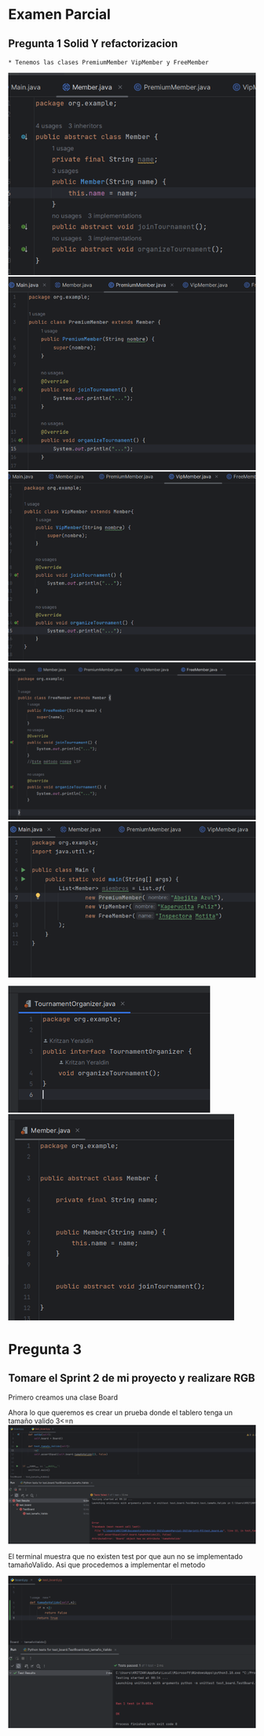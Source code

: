 # Examen Parcial
## Pregunta 1 Solid Y refactorizacion
    * Tenemos las clases PremiumMember VipMember y FreeMember
    
 ![Member](imagenes/1.png)
 ![Member](imagenes/2.png)
 ![Member](imagenes/3.png)
 ![Member](imagenes/4.png)
 ![Member](imagenes/5.png)


 ![Member](imagenes/6.png)
 ![Member](imagenes/7.png)






# Pregunta 3 
## Tomare el Sprint 2 de mi proyecto y realizare RGB
Primero creamos una clase Board

 Ahora lo que queremos es crear un prueba donde el tablero tenga un tamaño valido 3<=n 
![Member](imagenes/p3/1.png)

El terminal muestra que no existen test por que aun no se implementado tamañoValido. Asi que procedemos a implementar el metodo

![Member](imagenes/p3/2.png)

